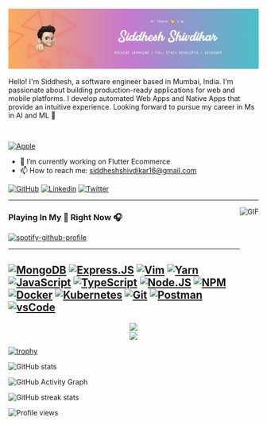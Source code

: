 ![](images/Github-banner.png)

Hello! I'm Siddhesh, a software engineer based in Mumbai, India. I'm passionate about building production-ready applications for web and mobile platforms. I develop automated Web Apps and Native Apps that provide an intuitive experience.
Looking forward to pursue my career in Ms in AI and ML 🔮

<br />

[![Apple](https://img.shields.io/badge/Apple-MacBook_AIR_M1_2020-999999?style=for-the-badge&logo=apple&logoColor=white)](https://www.apple.com/)


- 🔭 I’m currently working on Flutter Ecommerce 
- 📫 How to reach me: siddheshshivdikar16@gmail.com 

[![GitHub](https://img.shields.io/badge/Github-100000?style=for-the-badge&logo=github&logoColor=white)](https://github.com/siddheshshivdikar)
[![Linkedin](https://img.shields.io/badge/Linkedin-0077B5?style=for-the-badge&logo=linkedin&logoColor=white)](https://www.linkedin.com/in/siddhesh-shivdikar/)
[![Twitter](https://img.shields.io/badge/Twitter-1DA1F2?style=for-the-badge&logo=twitter&logoColor=white)](https://twitter.com/sidshivdikar)

---

<img align="right" alt="GIF" height="170px" src="https://media.giphy.com/media/J5B1Y8QZnzXXbLQIBu/giphy.gif" />

### Playing In My 💖 Right Now 🎧
[![spotify-github-profile](https://spotify-github-profile.vercel.app/api/view?uid=u9bwhsrpe1zi0l5ayb53ecdg5&cover_image=true&theme=novatorem)](https://spotify-github-profile.vercel.app/api/view?uid=u9bwhsrpe1zi0l5ayb53ecdg5&redirect=true)
<br />

---
[![MongoDB](https://img.shields.io/badge/MongoDB-4EA94B?style=for-the-badge&logo=mongodb&logoColor=white)]()
[![Express.JS](https://img.shields.io/badge/Express.JS-000000?style=for-the-badge&logo=express&logoColor=white)]()
[![Vim](https://img.shields.io/badge/Vim-%2311AB00.svg?&style=for-the-badge&logo=vim&logoColor=white)]()
[![Yarn](https://img.shields.io/badge/Yarn-2C8EBB?style=for-the-badge&logo=yarn&logoColor=white)]()
[![JavaScript](https://img.shields.io/badge/JavaScript-F7DF1E?style=for-the-badge&logo=javascript&logoColor=black)]()
[![TypeScript](https://img.shields.io/badge/TypeScript-007ACC?style=for-the-badge&logo=typescript&logoColor=white)]()
[![Node.JS](https://img.shields.io/badge/Node.JS-43853D?style=for-the-badge&logo=node-dot-js&logoColor=white)]()
[![NPM](https://img.shields.io/badge/NPM-CB3837?style=for-the-badge&logo=npm&logoColor=white)]()
[![Docker](https://img.shields.io/badge/Docker-2CA5E0?style=for-the-badge&logo=docker&logoColor=white)]()
[![Kubernetes](https://img.shields.io/badge/Kubernetes-326ce5.svg?&style=for-the-badge&logo=kubernetes&logoColor=white)]()
[![Git](https://img.shields.io/badge/Git-F05032?style=for-the-badge&logo=git&logoColor=white)]()
[![Postman](https://img.shields.io/badge/Postman-FF6C37?style=for-the-badge&logo=Postman&logoColor=white)]()
[![vsCode](https://img.shields.io/badge/vsCode-0078D4?style=for-the-badge&logo=visual%20studio%20code&logoColor=white)]()
---

<p align ="center">
<a href="#">
  <img align="center" src="https://github-readme-stats.vercel.app/api?username=siddheshshivdikar&count_private=true&show_icons=true&theme=shades-of-purple" />
</a>
  <br />
<a href="#">
  <img align="center" src="https://github-profile-trophy.vercel.app/?username=siddheshshivdikar" />
</a>  
  
</p>

[![trophy](https://github-profile-trophy.vercel.app/?username=siddheshshivdikar)](https://github.com/ryo-ma/github-profile-trophy)

![GitHub stats](https://github-readme-stats.vercel.app/api?username=siddheshshivdikar&show_icons=true&count_private=true)  

![GitHub Activity Graph](https://activity-graph.herokuapp.com/graph?username=siddheshshivdikar)  

![GitHub streak stats](https://github-readme-streak-stats.herokuapp.com/?user=siddheshshivdikar)  

![Profile views](https://gpvc.arturio.dev/siddheshshivdikar)  

<br />

